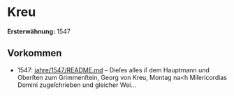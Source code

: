 # Kreu

**Ersterwähnung:** 1547

## Vorkommen
- 1547: [jahre/1547/README.md](../jahre/1547/README.md) – Dieſes alles iſ dem Hauptmann und
Oberſten zum Grimmenſtein, Georg von Kreu, Montag
na<h Miſericordias Domini zugeſchrieben und gleicher
Wei...
